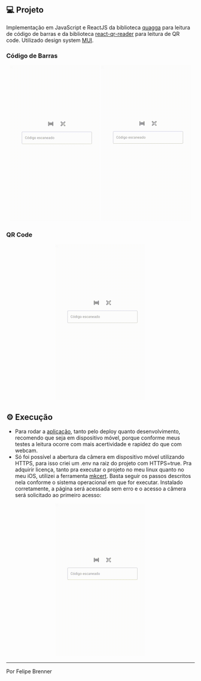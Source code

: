 ## 💻 Projeto

Implementação em JavaScript e ReactJS da biblioteca [quagga](https://github.com/serratus/quaggaJS) para leitura de código de barras e da biblioteca [react-qr-reader](https://github.com/JodusNodus/react-qr-reader) para leitura de QR code. Utilizado design system [MUI](https://mui.com/).

### Código de Barras

<p align="center">
  <img alt="preview" title="preview" src=".github/barcode1.gif" width="240">
  <img alt="preview" title="preview" src=".github/barcode2.gif" width="240">
</p>

### QR Code

<p align="center">
  <img alt="preview" title="preview" src=".github/qrcode.gif" width="240">
</p>

## ⚙ Execução

- Para rodar a [aplicação](https://barcode-qrcode-reader-felipebrenner.netlify.app/), tanto pelo deploy quanto desenvolvimento, recomendo que seja em dispositivo móvel, porque conforme meus testes a leitura ocorre com mais acertividade e rapidez do que com webcam.
- Só foi possível a abertura da câmera em dispositivo móvel utilizando HTTPS, para isso criei um .env na raiz do projeto com HTTPS=true. Pra adquirir licença, tanto pra executar o projeto no meu linux quanto no meu iOS, utilizei a ferramenta [mkcert](https://github.com/FiloSottile/mkcert). Basta seguir os passos descritos nela conforme o sistema operacional em que for executar. Instalado corretamente, a página será acessada sem erro e o acesso a câmera será solicitado ao primeiro acesso:

<p align="center">
  <img alt="preview" title="preview" src=".github/https.gif" width="240">
</p>

---

Por Felipe Brenner
